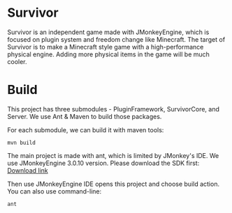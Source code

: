 # Survivor 

Survivor is an independent game made with JMonkeyEngine, which is focused on plugin system and freedom change like Minecraft. 
The target of Survivor is to make a Minecraft style game with a high-performance physical engine. Adding more physical items in the game will be much cooler.


# Build

This project has three submodules - PluginFramework, SurvivorCore, and Server. We use Ant & Maven to build those packages.

For each submodule, we can build it with maven tools:

```
mvn build
```

The main project is made with ant, which is limited by JMonkey's IDE. We use JMonkeyEngine 3.0.10 version. Please download the SDK first:
[Download link](https://github.com/jMonkeyEngine/sdk/releases/download/stable/jmonkeyplatform-linux-x64.sh)

Then use JMonkeyEngine IDE opens this project and choose build action.
You can also use command-line:
```
ant
```

